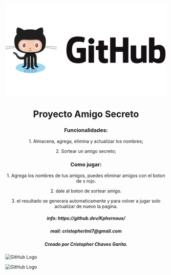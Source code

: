 ![GitHub Logo](https://github.com/Kphernous/Amigo-Secreto/blob/main/assets/readmepic.jpg)
<div align="center">
  <h1> Proyecto Amigo Secreto
  </h1>

  <h3>Funcionalidades:</h3>

  <p>1. Almacena, agrega, elimina y actualizar los nombres;

  <p>2. Sortear un amigo secreto;</p>

  <h3>Como jugar:</h3>

  <p>1. Agrega los nombres de tus amigos, puedes eliminar amigos con el boton de x rojo.</p>

  <p>2. dale al boton de sortear amigo.</p>

  <p>3. el resultado se generara automaticamente y para volver a jugar solo actualizar de nuevo la pagina.</p>

  <h5>info: https://github.dev/Kphernous/<h5>

  <h5>mail: cristopherlml7@gmail.com<h5>

  <h5>Creado por Cristopher Chaves Garita.</h5>
</div>

![GitHub Logo](https://github.com/Kphernous/Amigo-Secreto/tree/main/Screenshots/brave_screenshot(1).png)

![GitHub Logo](https://github.com/Kphernous/Amigo-Secreto/tree/main/Screenshots/brave_screenshot.png)

